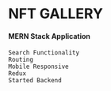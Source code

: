 # NFT GALLERY

#### MERN Stack Application 

`Search Functionality`<br>
`Routing`<br>
`Mobile Responsive`<br>
`Redux` <br>
`Started Backend`
